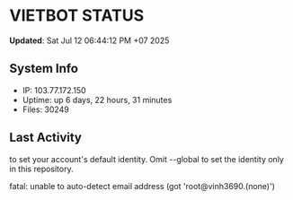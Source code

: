 # VIETBOT STATUS
**Updated**: Sat Jul 12 06:44:12 PM +07 2025

## System Info
- IP: 103.77.172.150
- Uptime: up 6 days, 22 hours, 31 minutes
- Files: 30249

## Last Activity

to set your account's default identity.
Omit --global to set the identity only in this repository.

fatal: unable to auto-detect email address (got 'root@vinh3690.(none)')
